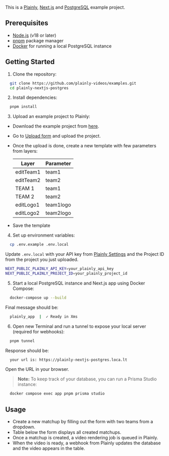 This is a [Plainly](https://www.plainlyvideos.com/), [Next.js](https://nextjs.org) and [PostgreSQL](https://www.postgresql.org/) example project.

## Prerequisites

- [Node.js](https://nodejs.org/) (v18 or later)
- [pnpm](https://pnpm.io/) package manager
- [Docker](https://www.docker.com/) for running a local PostgreSQL instance

## Getting Started

1. Clone the repository:

```bash
  git clone https://github.com/plainly-videos/examples.git
  cd plainly-nextjs-postgres
```
2. Install dependencies:

```bash
  pnpm install
```

3. Upload an example project to Plainly:
- Download the example project from [here](https://github.com/plainly-videos/examples/blob/master/plainly-nextjs-postgres/Sports%20Matchup.zip).
- Go to [Upload form](https://app.plainlyvideos.com/dashboard/projects/create) and upload the project.
- Once the upload is done, create a new template with few parameters from layers:

  | Layer | Parameter |
  |--------|-----------------|
  | editTeam1 | team1 |
  | editTeam2 | team2 |
  | TEAM 1    | team1 |
  | TEAM 2    | team2 |
  | editLogo1 | team1logo |
  | editLogo2 | team2logo |

- Save the template

4. Set up environment variables:

```bash
  cp .env.example .env.local
```

Update `.env.local` with your API key from [Plainly Settings](https://app.plainlyvideos.com/dashboard/user/settings/general) and the Project ID from the project you just uploaded.
```bash
NEXT_PUBLIC_PLAINLY_API_KEY=your_plainly_api_key
NEXT_PUBLIC_PLAINLY_PROJECT_ID=your_plainly_project_id
```

5. Start a local PostgreSQL instance and Next.js app using Docker Compose:

```bash
  docker-compose up --build
```

Final message should be:
```bash
  plainly_app  |  ✓ Ready in Xms
```

6. Open new Terminal and run a tunnel to expose your local server (required for webhooks):
```bash
  pnpm tunnel
```

Response should be:
```bash
  your url is: https://plainly-nextjs-postgres.loca.lt
```

Open the URL in your browser.

> **Note:** To keep track of your database, you can run a Prisma Studio instance:
```bash
  docker compose exec app pnpm prisma studio 
```


## Usage

- Create a new matchup by filling out the form with two teams from a dropdown.
- Table below the form displays all created matchups.
- Once a matchup is created, a video rendering job is queued in Plainly.
- When the video is ready, a webhook from Plainly updates the database and the video appears in the table.
